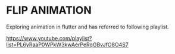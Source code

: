 # FLIP ANIMATION

Exploring animation in flutter and has referred to following playlist.

https://www.youtube.com/playlist?list=PL6yRaaP0WPkW3kwAerPeRqGBvJfO8O4S7

